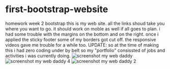 # first-bootstrap-website
homework week 2 bootstrap
this is my web site. all the links shoud take you where you want to go.
it should work on moble as well if all goes to plan. i had some trouble
with the margins on the bottom and on the right. once i applied the sticky 
footer some of my borders got cut off. the responsive videos gave me trouble 
for a while too.
UPDATE:
so at the time of making this i had zero coding under by belt so my "portfolio" consissted of jobs and activities i was currently doing.
![screenshot my web daddy](https://user-images.githubusercontent.com/65675240/93244935-192c4f00-f750-11ea-8815-ad7c3904d79a.PNG)
![screenshot my web daddy 4](https://user-images.githubusercontent.com/65675240/93244944-1a5d7c00-f750-11ea-97fb-ed8a07f56d34.PNG)
![screenshot my web daddy 2](https://user-images.githubusercontent.com/65675240/93244948-1cbfd600-f750-11ea-999f-0dc1a7f3a755.PNG)
